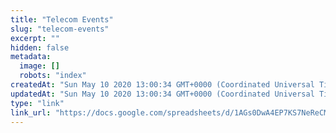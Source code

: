 ```yaml
---
title: "Telecom Events"
slug: "telecom-events"
excerpt: ""
hidden: false
metadata: 
  image: []
  robots: "index"
createdAt: "Sun May 10 2020 13:00:34 GMT+0000 (Coordinated Universal Time)"
updatedAt: "Sun May 10 2020 13:00:34 GMT+0000 (Coordinated Universal Time)"
type: "link"
link_url: "https://docs.google.com/spreadsheets/d/1AGs0DwA4EP7KS7NeReCMFYu_jRyhp6a5cE1KytjtC4g/edit#gid=0"
---
```

